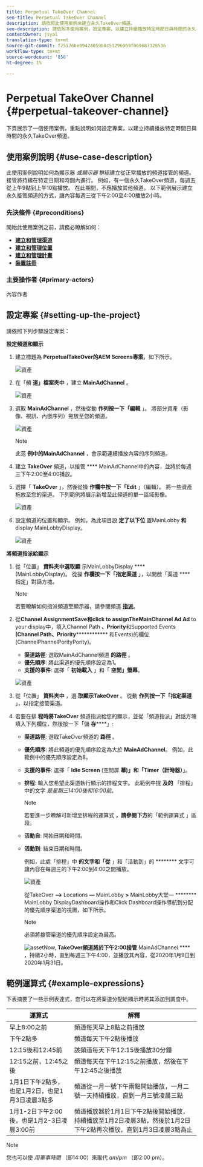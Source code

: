 ```yaml
---
title: Perpetual TakeOver Channel
seo-title: Perpetual TakeOver Channel
description: 請依照此使用案例來建立永久TakeOver頻道。
seo-description: 請依照本使用案例，設定專案，以建立持續播放特定時間日與時間的永久接管頻道。
contentOwner: jsyal
translation-type: tm+mt
source-git-commit: f25176be89424059b8c51296969f069687328536
workflow-type: tm+mt
source-wordcount: '858'
ht-degree: 1%

---
```



# Perpetual TakeOver Channel {#perpetual-takeover-channel}

下頁展示了一個使用案例，重點說明如何設定專案，以建立持續播放特定時間日與時間的永久TakeOver頻道。

## 使用案例說明 {#use-case-description}

此使用案例說明如何為顯示器 *或顯示器* 群組建立從正常播放的頻道接管的頻道。 接管將持續在特定日期和時間內進行。
例如，有一個永久TakeOver頻道，每週五從上午9點到上午10點播放。 在此期間，不應播放其他頻道。 以下範例展示建立永久接管頻道的方式，讓內容每週三從下午2:00至4:00播放2小時。

### 先決條件 {#preconditions}

開始此使用案例之前，請務必瞭解如何：

* **[建立和管理渠道](managing-channels.md)**
* **[建立和管理位置](managing-locations.md)**
* **[建立和管理計畫](managing-schedules.md)**
* **[裝置註冊](device-registration.md)**

### 主要操作者 {#primary-actors}

內容作者

## 設定專案 {#setting-up-the-project}

請依照下列步驟設定專案：

**設定頻道和顯示**

1. 建立標題為 **PerpetualTakeOver的AEM Screens專案**，如下所示。

   ![資產](assets/p_usecase1.png)

1. 在「頻 **道」檔案夾中** ，建立 **MainAdChannel** 。

   ![資產](assets/p_usecase2.png)

1. 選取 **MainAdChannel** ，然後從動 **作列按一下「編輯** 」。 將部分資產（影像、視訊、內嵌序列）拖放至您的頻道。

   ![資產](assets/p_usecase3.png)


   >[!NOTE]
   >此范 **例中的MainAdChannel** ，會示範連續播放內容的序列頻道。

1. 建立 **TakeOver** 頻道，以接管 **** MainAdChannel中的內容，並將於每週三下午2:00至4:00播放。

1. 選擇「 **TakeOver** 」，然後從操 **作欄中按一下「Edit** 」（編輯）。 將一些資產拖放至您的渠道。 下列範例將展示新增至此頻道的單一區域影像。

   ![資產](assets/p_usecase4.png)

1. 設定頻道的位置和顯示。 例如，為此項目設 **定了以下位** 置MainLobby **和** display MainLobbyDisplay。

   ![資產](assets/p_usecase5.png)

**將頻道指派給顯示**

1. 從「位置」 **資料夾中選取顯** 示MainLobbyDisplay **** (MainLobbyDisplay)。 從操 **作欄按一下「指定渠道** 」，以開啟「渠道 **** 指定」對話方塊。

   >[!NOTE]
   >若要瞭解如何指派頻道至顯示器，請參閱頻道 **[指派](channel-assignment.md)**。

1. 從&#x200B;**Channel AssignmentSave和click to assignTheMainChannel Ad Ad** to your display中，填入Channel Path **、Priority**&#x200B;和Supported Events **(Channel Path、Priority************** 和Events)的欄位(ChannelPhannelPorityPority)。

   * **渠道路徑**: 選取MainAdChannel頻道 **的路徑** 。
   * **優先順序**: 將此渠道的優先順序設定為1。
   * **支援的事件**: 選擇「 **初始載入** 」和「 **空閒」螢幕**。

   ![資產](assets/p_usecase6.png)

1. 從「位置」 **資料夾中** ，選 **取顯示TakeOver** 。 從動 **作列按一下「指定渠道** 」，以指定接管渠道。

1. 若要在排 **程時將TakeOver** 頻道指派給您的顯示，並從「頻道指派」對話方塊填入下列欄位，然後按一下「儲 **存******」:

   * **渠道路徑**: 選取TakeOver頻道的 **路徑** 。
   * **優先順序**: 將此頻道的優先順序設定為大於 **MainAdChannel**。 例如，此範例中的優先順序設定為8。
   * **支援的事件**: 選擇「 **Idle Screen** (空閒屏 **幕)」和「Timer（計時器）**」。
   * **排程**: 輸入您希望此渠道執行顯示的排程文字。 此範例中提 **及的** 「排程」中的文字 *是星期三14:00後和16:00前*。

      >[!NOTE]
      >若要進一步瞭解可新增至排程的運算式 **，請參閱下方**&#x200B;的「範例運算式 [](#example-expressions) 」區段。
   * **活動自**: 開始日期和時間。
   * **活動到**: 結束日期和時間。

      例如，此處「排程」中 **的文字和「從** 」和「活動到」的 ******** 文字可讓內容在每週三的下午2:00到4:00之間播放。


      ![資產](assets/p_usecase7.png)

      從TakeOver **—>** Locations **—** MainLobby **>** MainLobby大堂— ******** MainLobby DisplayDashboard操作和Click Dashboard操作導航到分配的優先順序渠道的視圖，如下所示。

      >[!NOTE]
      >必須將接管渠道的優先順序設定為最高。

      ![asset](assets/p_usecase8.png)Now, **TakeOver頻道將於下午2:00接管** MainAdChannel **** ，持續2小時，直到每週三下午4:00，並播放其內容，從2020年1月9日到2020年1月31日。

## 範例運算式 {#example-expressions}

下表摘要了一些示例表達式，您可以在將渠道分配給顯示時將其添加到調度中。

| **運算式** | **解釋** |
|---|---|
| 早上8:00之前 | 頻道每天早上8點之前播放 |
| 下午2點多 | 頻道每天下午2點後播放 |
| 12:15後和12:45前 | 該頻道每天下午12:15後播放30分鐘 |
| 12:15之前，12:45之後 | 頻道每天在下午12:15之前播放，然後在下午12:45之後播放 |
| 1月1日下午2點多，也是1月2日，也是1月3日凌晨3點多 | 頻道從一月一號下午兩點開始播放，一月二號一天持續播放，直到一月三號凌晨三點 |
| 1月1-2日下午2:00後，也是1月2-3日凌晨3:00前 | 頻道播放器於1月1日下午2點後開始播放，持續播放至1月2日凌晨3點，然後於1月2日下午2點再次播放，直到1月3日凌晨3點為止 |

>[!NOTE]
>
>您也可以使 _用軍事時間_ （即14:00）來取代 *am/pm* （即2:00 pm）。
